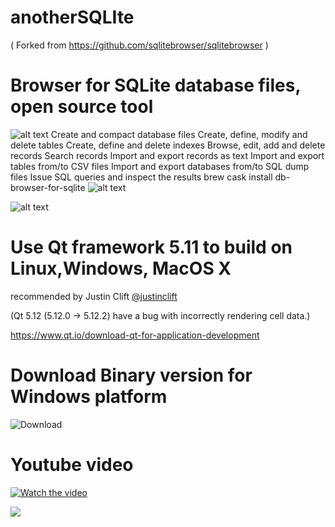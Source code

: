 # anotherSQLIte
( Forked from https://github.com/sqlitebrowser/sqlitebrowser )
# Browser for SQLite database files, open source tool 
![alt text](https://github.com/srgank/anotherSQLIte/blob/master/images/pic1.png)
Create and compact database files
Create, define, modify and delete tables
Create, define and delete indexes
Browse, edit, add and delete records
Search records
Import and export records as text
Import and export tables from/to CSV files
Import and export databases from/to SQL dump files
Issue SQL queries and inspect the results
brew cask install db-browser-for-sqlite
![alt text](https://github.com/srgank/anotherSQLIte/blob/master/images/pic2.png)


![alt text](https://github.com/srgank/anotherSQLIte/blob/master/images/pic3.png)


# Use Qt framework 5.11 to build on Linux,Windows, MacOS X 
recommended by Justin Clift [@justinclift](https://github.com/justinclift)

(Qt 5.12 (5.12.0 → 5.12.2) have a bug with incorrectly rendering cell data.)

https://www.qt.io/download-qt-for-application-development


# Download Binary version for Windows platform 
![Download](https://github.com/srgank/anotherSQLIte/releases)
# Youtube video
[![Watch the video](https://img.youtube.com/vi/CBphjctD168/hqdefault.jpg)](https://youtu.be/CBphjctD168)


[![](https://www.paypalobjects.com/en_US/i/btn/btn_donateCC_LG.gif)](https://www.paypal.com/cgi-bin/webscr?cmd=_donations&business=CUHS93YH9FJ9S&currency_code=USD&source=url)

